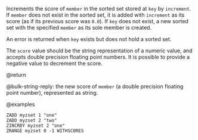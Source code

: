 Increments the score of `member` in the sorted set stored at `key` by
`increment`. If `member` does not exist in the sorted set, it is added with
`increment` as its score (as if its previous score was `0.0`). If `key` does not
exist, a new sorted set with the specified `member` as its sole member is
created.

An error is returned when `key` exists but does not hold a sorted set.

The `score` value should be the string representation of a numeric value, and
accepts double precision floating point numbers. It is possible to provide a
negative value to decrement the score.

@return

@bulk-string-reply: the new score of `member` (a double precision floating point
number), represented as string.

@examples

```cli
ZADD myzset 1 "one"
ZADD myzset 2 "two"
ZINCRBY myzset 2 "one"
ZRANGE myzset 0 -1 WITHSCORES
```
